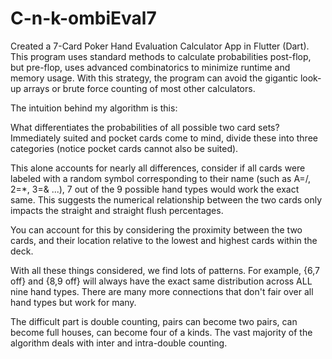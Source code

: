 # C-n-k-ombiEval7
Created a 7-Card Poker Hand Evaluation Calculator App in Flutter (Dart). This program uses standard methods to calculate probabilities post-flop, but pre-flop, uses advanced combinatorics to minimize runtime and memory usage. With this strategy, the program can avoid the gigantic look-up arrays or brute force counting of most other calculators.

The intuition behind my algorithm is this:

What differentiates the probabilities of all possible two card sets?
Immediately suited and pocket cards come to mind, divide these into three categories (notice pocket cards cannot also be suited).

This alone accounts for nearly all differences, consider if all cards were labeled with a random symbol corresponding to their name (such as A=/, 2=*, 3=& ...), 7 out of the 9 possible hand types would work the exact same. This suggests the numerical relationship between the two cards only impacts the straight and straight flush percentages.

You can account for this by considering the proximity between the two cards, and their location relative to the lowest and highest cards within the deck.

With all these things considered, we find lots of patterns. For example, {6,7 off} and {8,9 off} will always have the exact same distribution across ALL nine hand types. There are many more connections that don't fair over all hand types but work for many.

The difficult part is double counting, pairs can become two pairs, can become full houses, can become four of a kinds. The vast majority of the algorithm deals with inter and intra-double counting.
